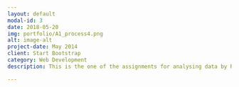 ```yaml
---
layout: default
modal-id: 3
date: 2018-05-20
img: portfolio/A1_process4.png
alt: image-alt
project-date: May 2014
client: Start Bootstrap
category: Web Development
description: This is the one of the assignments for analysing data by R language from QUT.<br/> The data set this time are over 4.5 million Uber pickups in New York city from April to September 2014. The data contains Date/Time, latitude, longitude, and a code.<img src="img/project/A1_data.png" class="img-responsive img-centered" alt="image-alt"> <br/>Firstly, we do the manipulation. In this case, we have 4 seperated csv file, so we use 'rbind' function to combine them together after we read them from csv files. Then, due to the requirements, we need to get the day of week from 'Date.Time' column, then try to find out which day has the most frequent pickups. As a result, first step is to convert 'Date.Time' column from 'text' format into 'data' format by 'mdy_hms' function. After we got correct format, we can get the day of week by 'wday' function. Finally, we can use 'table' funtion to sum up the freqencies.<img src="img/project/A1_process1" class="img-responsive img-centered" alt="image-alt"><img src="img/project/A1_process2.png" class="img-responsive img-centered" alt="image-alt"><br/>After these, we can use 'ggplot' to show the bar chart.<img src="img/project/A1_process3" class="img-responsive img-centered" alt="image-alt"><img src="img/project/A1_process4.png" class="img-responsive img-centered" alt="image-alt"> 

---
```

